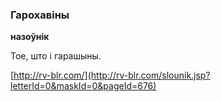 ### Гарохавіны
**назоўнік**

Тое, што і гарашыны.

<a rel="author">[http://rv-blr.com/](http://rv-blr.com/slounik.jsp?letterId=0&maskId=0&pageId=676)</a>
